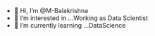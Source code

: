 - 👋 Hi, I’m @M-Balakrishna
- 👀 I’m interested in ...Working as Data Scientist
- 🌱 I’m currently learning ...DataScience

<!---
M-Balakrishna/M-Balakrishna is a ✨ special ✨ repository because its `README.md` (this file) appears on your GitHub profile.
You can click the Preview link to take a look at your changes.
--->
